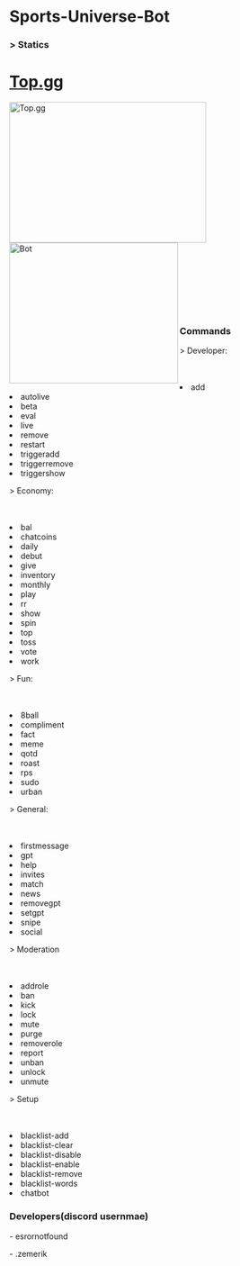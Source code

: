 # Sports-Universe-Bot

<h3>> Statics</h3>
<h1><a href = "https://top.gg/bot/1119542429201211432">Top.gg</a></h1>
<img src = "https://cdn.discordapp.com/attachments/1062477574841831594/1143059537910304828/Screenshot_467.png" style = "width:350px;height:250px" alt = "Top.gg" align = "left">
<br>
<br>
<br>
<br>
<br>
</br>
</br>
</br>
</br>
</br>
</br>
<img src = "https://cdn.discordapp.com/attachments/1062477574841831594/1143063810870087750/image.png" style = "width:300px;height:250px" alt = "Bot" align = "left">
<br>
<br>
<br>
<br>
<br>
</br>
</br>
</br>
</br>
</br>
</br>
<h3>Commands</h3>
<p>> Developer:</p>
<br>
</br>
<li>add</li>
<li>autolive</li>
<li>beta</li>
<li>eval</li>
<li>live</li>
<li>remove</li>
<li>restart</li>
<li>triggeradd</li>
<li>triggerremove</li>
<li>triggershow</li>
<p>> Economy: </p>
<br>
</br>
<li>bal</li>
<li>chatcoins</li>
<li>daily</li>
<li>debut</li>
<li>give</li>
<li>inventory</li>
<li>monthly</li>
<li>play</li>
<li>rr</li>
<li>show</li>
<li>spin</li>
<li>top</li>
<li>toss</li>
<li>vote</li>
<li>work</li>
<p>> Fun:</p>
<br>
</br>
<li>8ball</li>
<li>compliment</li>
<li>fact</li>
<li>meme</li>
<li>qotd</li>
<li>roast</li>
<li>rps</li>
<li>sudo</li>
<li>urban</li>
<p>> General:</p>
<br>
</br>
<li>firstmessage</li>
<li>gpt</li>
<li>help</li>
<li>invites</li>
<li>match</li>
<li>news</li>
<li>removegpt</li>
<li>setgpt</li>
<li>snipe</li>
<li>social</li>
<p>> Moderation</p>
<br>
</br>
<li>addrole</li>
<li>ban</li>
<li>kick</li>
<li>lock</li>
<li>mute</li>
<li>purge</li>
<li>removerole</li>
<li>report</li>
<li>unban</li>
<li>unlock</li>
<li>unmute</li>
<p>> Setup</p>
<br>
</br>
<li>blacklist-add</li>
<li>blacklist-clear</li>
<li>blacklist-disable</li>
<li>blacklist-enable</li>
<li>blacklist-remove</li>
<li>blacklist-words</li>
<li>chatbot</li>
<h3>Developers(discord usernmae)</h3>
<p>- esrornotfound</p>
<p>- .zemerik</p>

